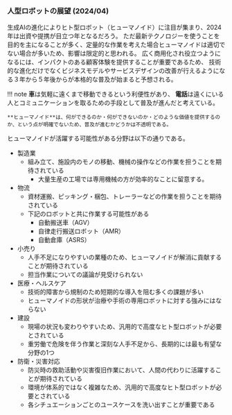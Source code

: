 ### 人型ロボットの展望 (2024/04)

生成AIの進化によりヒト型ロボット（ヒューマノイド）に注目が集まり、2024年は出資や提携が目立つ年となるだろう。
ただ最新テクノロジーを使うことを目的を主になることが多く、定量的な作業を考えた場合ヒューマノイドは適切でない場合が多いため、影響は限定的と思われる。
広く商用化され役立つようになるには、インパクトのある顧客体験を提供することが重要であるため、
技術的な進化だけでなくビジネスモデルやサービスデザインの改善が行えるようになる３年から５年後からが本格的な普及が始まると予想される。

!!! note
    **車**は気軽に遠くまで移動できるという利便性があり、
    **電話**は遠くにいる人とコミュニケーションを取るための手段として普及が進んだと考えている。

    **ヒューマノイド**は、何ができるのか・何ができないのか・どのような価値を提供するのか、という点が明確でないため、普及が進むかどうかは不透明である。

ヒューマノイドが活躍する可能性がある分野は以下の通りである。

* 製造業
  * 組み立て、施設内のモノの移動、機械の操作などの作業を担うことを期待されている
    * 大量生産の工場では専用機械の方が効率的なことに留意する。
* 物流
  * 資材運搬、ピッキング・梱包、トレーラーなどの作業を担うことを期待されている
  * 下記のロボットと共に作業する可能性がある
    * 自動搬送車（AGV）
    * 自律走行搬送ロボット（AMR）
    * 自動倉庫（ASRS）
* 小売り
  * 人手不足になりやすいの業種のため、ヒューマノイドが解消に貢献することが期待されている
  * 担当作業についての議論が見受けられない
* 医療・ヘルスケア
  * 技術的障害から規制のため短期的な導入を阻む多くの課題が多い
  * ヒューマノイドの形状が治療や手術の専用ロボットに対する強みにはならない
* 建設
  * 現場の状況も変わりやすいため、汎用的で高度なヒト型ロボットが必要とされている
  * 重労働で危険を伴う作業と深刻な人手不足から、長期的には最も有望な分野の1つ
* 防衛・災害対応
  * 防災時の救助活動や災害復旧作業において、人間の代わりに活躍することが期待されている
  * 環境が体系的ではなく複雑なため、汎用的で高度なヒト型ロボットが必要とされている
  * 各シチュエーションごとのユースケースを洗い出すことが重要である

